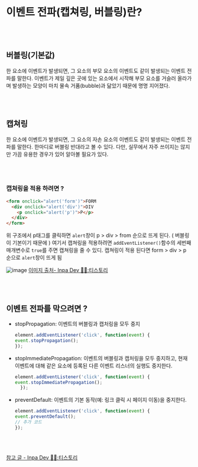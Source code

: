 # 이벤트 전파(캡쳐링, 버블링)란?


<br />
<br />

## 버블링(기본값) 
한 요소에 이벤트가 발생되면, 그 요소의 부모 요소의 이벤트도 같이 발생되는 이벤트 전파를 말한다. 이벤트가 제일 깊은 곳에 있는 요소에서 시작해 부모 요소를 거슬러 올라가며 발생하는 모양이 마치 물속 거품(bubble)과 닮았기 때문에 명명 지어졌다.

<br />
<br />

## 캡쳐링  
한 요소에 이벤트가 발생되면, 그 요소의 자손 요소의 이벤트도 같이 발생되는 이벤트 전파를 말한다. 한마디로 버블링 반대라고 볼 수 있다. 다만, 실무에서 자주 쓰이지는 않지만 가끔 유용한 경우가 있어 알아볼 필요가 있다.

<br />
<br />

### 캡쳐링을 적용 하려면 ?

```html
<form onclick="alert('form')">FORM
  <div onclick="alert('div')">DIV
    <p onclick="alert('p')">P</p>
  </div>
</form>
```

위 구조에서 p태그를 클릭하면 `alert`창이 p > div > from 순으로 뜨게 된다. ( 버블링이 기본이기 때문에 ) 여기서 캡쳐링을 적용하려면 `addEventListener()`함수의 세번째 매개변수로 `true`를 주면 캡쳐링을 줄 수 있디.
캡쳐링이 적용 된다면 form > div > p 순으로 `alert`창이 뜨게 됨
<br />

![image](https://github.com/user-attachments/assets/75d4e7ed-a77d-4b14-b9d5-6be87a57177b)
[이미지 출처- Inpa Dev 👨‍💻:티스토리](https://inpa.tistory.com/entry/JS-%F0%9F%93%9A-%EB%B2%84%EB%B8%94%EB%A7%81-%EC%BA%A1%EC%B3%90%EB%A7%81)

<br />
<br />

## 이벤트 전파를 막으려면 ?

- stopPropagation: 이벤트의 버블링과 캡처링을 모두 중지
  
    ```js
    element.addEventListener('click', function(event) {
    event.stopPropagation();
  });
  ```

- stopImmediatePropagation: 이벤트의 버블링과 캡처링을 모두 중지하고, 현재 이벤트에 대해 같은 요소에 등록된 다른 이벤트 리스너의 실행도 중지한다.
    ```js
    element.addEventListener('click', function(event) {
    event.stopImmediatePropagation();
      });
    ```

- preventDefault: 이벤트의 기본 동작(예: 링크 클릭 시 페이지 이동)을 중지한다.
    ```js
    element.addEventListener('click', function(event) {
    event.preventDefault();
    // 추가 코드
  });

    ```
  




<br />
<br />


[참고 글 - Inpa Dev 👨‍💻:티스토리](https://inpa.tistory.com/entry/JS-%F0%9F%93%9A-%EB%B2%84%EB%B8%94%EB%A7%81-%EC%BA%A1%EC%B3%90%EB%A7%81)
